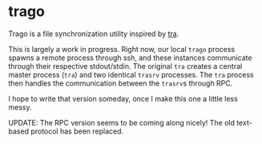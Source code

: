 # trago

Trago is a file synchronization utility inspired by
[tra](https://swtch.com/tra/).

This is largely a work in progress. Right now, our local `trago`
process spawns a remote process through ssh, and these instances
communicate through their respective stdout/stdin.  The original `tra`
creates a central master process (`tra`) and two identical `trasrv`
processes. The `tra` process then handles the communication between
the `trasrv`s through RPC.

I hope to write that version someday, once I make this one a little
less messy.

UPDATE: The RPC version seems to be coming along nicely! The old text-based
protocol has been replaced.
